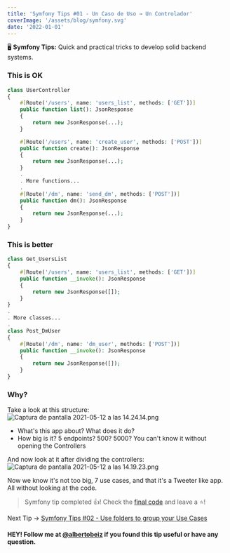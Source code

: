 ```yaml
---
title: 'Symfony Tips #01 - Un Caso de Uso → Un Controlador'
coverImage: '/assets/blog/symfony.svg'
date: '2022-01-01'
---
```


🖥 **Symfony Tips:** Quick and practical tricks to develop solid backend systems.

### This is OK

```php
class UserController
{
    #[Route('/users', name: 'users_list', methods: ['GET'])]
    public function list(): JsonResponse
    {
        return new JsonResponse(...);
    }

    #[Route('/users', name: 'create_user', methods: ['POST'])]
    public function create(): JsonResponse
    {
        return new JsonResponse(...);
    }
    .
    . More functions...
    .
    #[Route('/dm', name: 'send_dm', methods: ['POST'])]
    public function dm(): JsonResponse
    {
        return new JsonResponse(...);
    }
}
```

### This is better

```php
class Get_UsersList
{
    #[Route('/users', name: 'users_list', methods: ['GET'])]
    public function __invoke(): JsonResponse
    {
        return new JsonResponse([]);
    }
}
.
. More classes...
.
class Post_DmUser
{
    #[Route('/dm', name: 'dm_user', methods: ['POST'])]
    public function __invoke(): JsonResponse
    {
        return new JsonResponse([]);
    }
}
```

### Why?

Take a look at this structure:
![Captura de pantalla 2021-05-12 a las 14.24.14.png](https://cdn.hashnode.com/res/hashnode/image/upload/v1620822273347/N9fUVQwj6.png)

- What's this app about? What does it do?
- How big is it? 5 endpoints? 500? 5000? You can't know it without opening the Controllers

And now look at it after dividing the controllers:
![Captura de pantalla 2021-05-12 a las 14.19.23.png](https://cdn.hashnode.com/res/hashnode/image/upload/v1620821986084/2hYMD-EZY.png)

Now we know it's not too big, 7 use cases, and that it's a Tweeter like app. All without looking at the code.

> Symfony tip completed 👍! Check the [final code](https://github.com/albertobeiz/symfony-tips/tree/01) and leave a ⭐️!

Next Tip ->
[Symfony Tips #02 - Use folders to group your Use Cases](https://blog.albertobeiz.com/symfony-tips-02-use-folders-to-group-your-use-cases)

#### HEY! Follow me at [@albertobeiz](https://twitter.com/albertobeiz) if you found this tip useful or have any question.
